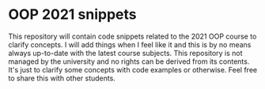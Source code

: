 # OOP 2021 snippets

This repository will contain code snippets related to the 2021 OOP course to clarify concepts. I will add things when I feel like it and this is by no means always up-to-date with the latest course subjects. This repository is not managed by the university and no rights can be derived from its contents. It's just to clarify some concepts with code examples or otherwise. Feel free to share this with other students.
